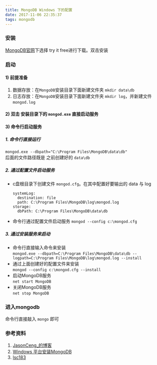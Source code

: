 ```yaml
---
title: MongoDB Windows 下的配置
date: 2017-11-06 22:35:37
tags: mongodb
---
```


### 安装
[MongoDB官网](https://www.mongodb.com/)下选择 try it free进行下载。双击安装

### 启动
#### 1) 前提准备
1. 数据存放：在`MongoDB`安装目录下面新建文件夹 `mkdir data\db` 
2. 日志存放：在`MongoDB`安装目录下面新建文件夹 `mkdir log`，并新建文件 `mongod.log` 

#### 2) 双击 安装目录下的 `mongod.exe` 直接启动服务
#### 3) 命令行启动服务

##### 1. 命令行直接运行   
`mongod.exe --dbpath="C:\Program Files\MongoDB\data\db"`   
后面的文件路径既是 之前创建好的 `data\db`

##### 2. 通过配置文件启动服务
* c盘根目录下创建文件 `mongod.cfg`。在其中配置好要输出的 data 与 log
    ```
    systemLog:
      destination: file
      path: C:\Program Files\MongoDB\log\mongod.log
    storage:
      dbPath: C:\Program Files\MongoDB\data\db
    ```
* 命令行通过配置文件启动服务 `mongod --config c:\mongod.cfg`

##### 3. 通过安装服务来启动
* 命令行直接输入命令来安装  
`mongod.exe --dbpath=C:\Program Files\MongoDB\data\db --logpath=C:\Program Files\MongoDB\log\mongod.log --install`
* 通过上面创建好的配置文件来安装  
`mongod --config c:\mongod.cfg --install` 
* 启动MongoDB服务  
`net start MongoDB`
* 关闭MongoDB服务  
`net stop MongoDB`

### 进入mongodb
命令行直接敲入 `mongo` 即可

### 参考资料
1. [JasonCeng_的博客](http://blog.csdn.net/Jason_first/article/details/75439043)
2. [Windows 平台安装MongoDB](http://www.runoob.com/mongodb/mongodb-window-install.html)
3. [lsc183](http://www.cnblogs.com/lsc183/archive/2012/08/16/mongodb.html)
